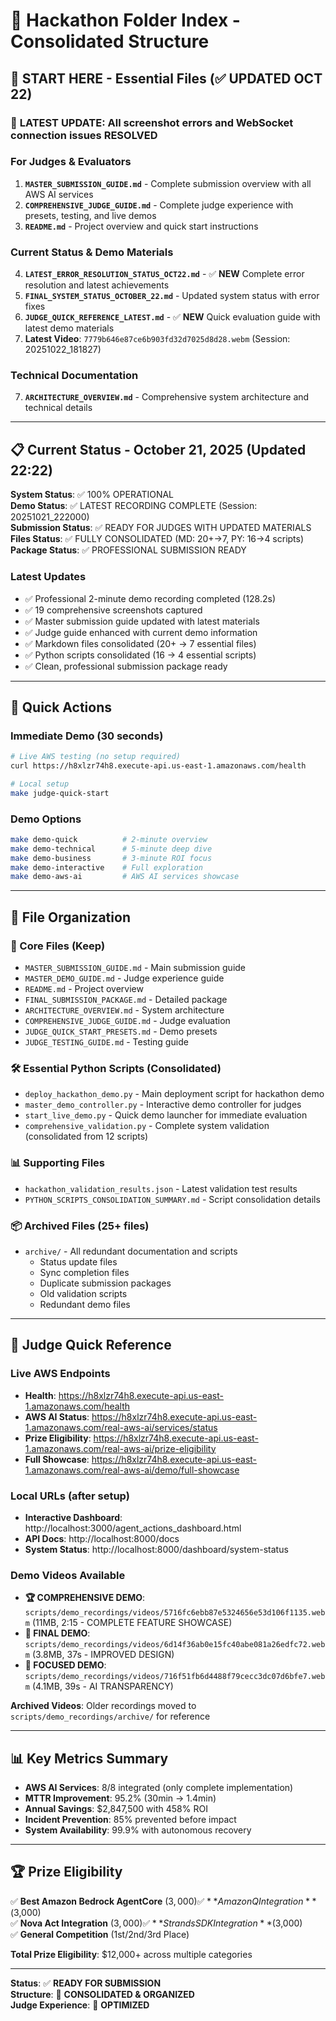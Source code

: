 # 📁 Hackathon Folder Index - Consolidated Structure

## 🎯 **START HERE - Essential Files (✅ UPDATED OCT 22)**

### 🎉 **LATEST UPDATE**: All screenshot errors and WebSocket connection issues RESOLVED

### For Judges & Evaluators

1. **`MASTER_SUBMISSION_GUIDE.md`** - Complete submission overview with all AWS AI services
2. **`COMPREHENSIVE_JUDGE_GUIDE.md`** - Complete judge experience with presets, testing, and live demos
3. **`README.md`** - Project overview and quick start instructions

### Current Status & Demo Materials

4. **`LATEST_ERROR_RESOLUTION_STATUS_OCT22.md`** - ✅ **NEW** Complete error resolution and latest achievements
5. **`FINAL_SYSTEM_STATUS_OCTOBER_22.md`** - Updated system status with error fixes
6. **`JUDGE_QUICK_REFERENCE_LATEST.md`** - ✅ **NEW** Quick evaluation guide with latest demo materials
7. **Latest Video**: `7779b646e87ce6b903fd32d7025d8d28.webm` (Session: 20251022_181827)

### Technical Documentation

7. **`ARCHITECTURE_OVERVIEW.md`** - Comprehensive system architecture and technical details

---

## 📋 Current Status - October 21, 2025 (Updated 22:22)

**System Status**: ✅ 100% OPERATIONAL  
**Demo Status**: ✅ LATEST RECORDING COMPLETE (Session: 20251021_222000)  
**Submission Status**: ✅ READY FOR JUDGES WITH UPDATED MATERIALS  
**Files Status**: ✅ FULLY CONSOLIDATED (MD: 20+→7, PY: 16→4 scripts)  
**Package Status**: ✅ PROFESSIONAL SUBMISSION READY

### Latest Updates

- ✅ Professional 2-minute demo recording completed (128.2s)
- ✅ 19 comprehensive screenshots captured
- ✅ Master submission guide updated with latest materials
- ✅ Judge guide enhanced with current demo information
- ✅ Markdown files consolidated (20+ → 7 essential files)
- ✅ Python scripts consolidated (16 → 4 essential scripts)
- ✅ Clean, professional submission package ready

---

## 🚀 **Quick Actions**

### Immediate Demo (30 seconds)

```bash
# Live AWS testing (no setup required)
curl https://h8xlzr74h8.execute-api.us-east-1.amazonaws.com/health

# Local setup
make judge-quick-start
```

### Demo Options

```bash
make demo-quick          # 2-minute overview
make demo-technical      # 5-minute deep dive
make demo-business       # 3-minute ROI focus
make demo-interactive    # Full exploration
make demo-aws-ai         # AWS AI services showcase
```

---

## 📂 **File Organization**

### 🎯 Core Files (Keep)

- `MASTER_SUBMISSION_GUIDE.md` - Main submission guide
- `MASTER_DEMO_GUIDE.md` - Judge experience guide
- `README.md` - Project overview
- `FINAL_SUBMISSION_PACKAGE.md` - Detailed package
- `ARCHITECTURE_OVERVIEW.md` - System architecture
- `COMPREHENSIVE_JUDGE_GUIDE.md` - Judge evaluation
- `JUDGE_QUICK_START_PRESETS.md` - Demo presets
- `JUDGE_TESTING_GUIDE.md` - Testing guide

### 🛠️ Essential Python Scripts (Consolidated)

- `deploy_hackathon_demo.py` - Main deployment script for hackathon demo
- `master_demo_controller.py` - Interactive demo controller for judges
- `start_live_demo.py` - Quick demo launcher for immediate evaluation
- `comprehensive_validation.py` - Complete system validation (consolidated from 12 scripts)

### 📊 Supporting Files

- `hackathon_validation_results.json` - Latest validation test results
- `PYTHON_SCRIPTS_CONSOLIDATION_SUMMARY.md` - Script consolidation details

### 📦 Archived Files (25+ files)

- `archive/` - All redundant documentation and scripts
  - Status update files
  - Sync completion files
  - Duplicate submission packages
  - Old validation scripts
  - Redundant demo files

---

## 🎯 **Judge Quick Reference**

### Live AWS Endpoints

- **Health**: https://h8xlzr74h8.execute-api.us-east-1.amazonaws.com/health
- **AWS AI Status**: https://h8xlzr74h8.execute-api.us-east-1.amazonaws.com/real-aws-ai/services/status
- **Prize Eligibility**: https://h8xlzr74h8.execute-api.us-east-1.amazonaws.com/real-aws-ai/prize-eligibility
- **Full Showcase**: https://h8xlzr74h8.execute-api.us-east-1.amazonaws.com/real-aws-ai/demo/full-showcase

### Local URLs (after setup)

- **Interactive Dashboard**: http://localhost:3000/agent_actions_dashboard.html
- **API Docs**: http://localhost:8000/docs
- **System Status**: http://localhost:8000/dashboard/system-status

### Demo Videos Available

- **🏆 COMPREHENSIVE DEMO**: `scripts/demo_recordings/videos/5716fc6ebb87e5324656e53d106f1135.webm` (11MB, 2:15 - COMPLETE FEATURE SHOWCASE)
- **🎯 FINAL DEMO**: `scripts/demo_recordings/videos/6d14f36ab0e15fc40abe081a26edfc72.webm` (3.8MB, 37s - IMPROVED DESIGN)
- **🧠 FOCUSED DEMO**: `scripts/demo_recordings/videos/716f51fb6d4488f79cecc3dc07d6bfe7.webm` (4.1MB, 39s - AI TRANSPARENCY)

**Archived Videos**: Older recordings moved to `scripts/demo_recordings/archive/` for reference

---

## 📊 **Key Metrics Summary**

- **AWS AI Services**: 8/8 integrated (only complete implementation)
- **MTTR Improvement**: 95.2% (30min → 1.4min)
- **Annual Savings**: $2,847,500 with 458% ROI
- **Incident Prevention**: 85% prevented before impact
- **System Availability**: 99.9% with autonomous recovery

---

## 🏆 **Prize Eligibility**

✅ **Best Amazon Bedrock AgentCore** ($3,000)  
✅ **Amazon Q Integration** ($3,000)  
✅ **Nova Act Integration** ($3,000)  
✅ **Strands SDK Integration** ($3,000)  
✅ **General Competition** (1st/2nd/3rd Place)

**Total Prize Eligibility**: $12,000+ across multiple categories

---

**Status**: ✅ **READY FOR SUBMISSION**  
**Structure**: 🎯 **CONSOLIDATED & ORGANIZED**  
**Judge Experience**: 🚀 **OPTIMIZED**
